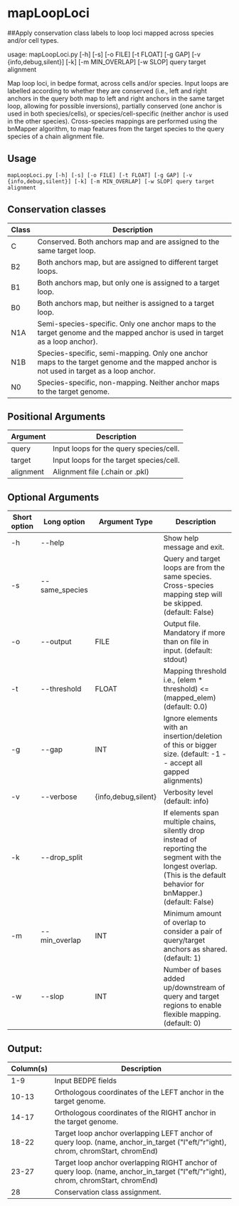 # mapLoopLoci

##Apply conservation class labels to loop loci mapped across species and/or
cell types.

usage: mapLoopLoci.py [-h] [-s] [-o FILE] [-t FLOAT] [-g GAP]
                      [-v {info,debug,silent}] [-k] [-m MIN_OVERLAP] [-w SLOP]
                      query target alignment

Map loop loci, in bedpe format, across cells and/or species. Input loops are
labelled according to whether they are conserved (i.e., left and right anchors
in the query both map to left and right anchors in the same target loop,
allowing for possible inversions), partially conserved (one anchor is used in
both species/cells), or species/cell-specific (neither anchor is used in the
other species). Cross-species mappings are performed using the bnMapper
algorithm, to map features from the target species to the query species of a
chain alignment file.

## Usage
```mapLoopLoci.py [-h] [-s] [-o FILE] [-t FLOAT] [-g GAP] [-v {info,debug,silent}] [-k] [-m MIN_OVERLAP] [-w SLOP] query target alignment```


## Conservation classes
 | Class | Description |
 |-------|-------------|
 |C | Conserved. Both anchors map and are assigned to the same target loop.|
 |B2 | Both anchors map, but are assigned to different target loops.|
 |B1 | Both anchors map, but only one is assigned to a target loop.|
 |B0 | Both anchors map, but neither is assigned to a target loop.|
 |N1A | Semi-species-specific. Only one anchor maps to the target genome and the mapped anchor is used in target as a loop anchor).|
 |N1B | Species-specific, semi-mapping. Only one anchor maps to the target genome and the mapped anchor is not used in target as a loop anchor.|
 |N0 | Species-specific, non-mapping. Neither anchor maps to the target genome.|

## Positional Arguments
 | Argument | Description |
 |----------|-------------|
 |query | Input loops for the query species/cell.|
 |target | Input loops for the target species/cell.|
 |alignment | Alignment file (.chain or .pkl)|

## Optional Arguments
 | Short option | Long option | Argument Type |Description |
 |--------------|-------------|---------------|------------|
 | -h| --help | | Show help message and exit.|
 | -s| --same_species | | Query and target loops are from the same species. Cross-species mapping step will be skipped. (default: False)|
 | -o| --output | FILE | Output file. Mandatory if more than on file in input. (default: stdout)|
 | -t| --threshold | FLOAT | Mapping threshold i.e., (elem * threshold) <= (mapped_elem) (default: 0.0)|
 | -g | --gap | INT | Ignore elements with an insertion/deletion of this or bigger size. (default: -1 -- accept all gapped alignments)|
 | -v | --verbose | {info,debug,silent} | Verbosity level (default: info)|
 | -k | --drop_split | | If elements span multiple chains, silently drop instead of reporting the segment with the longest overlap. (This is the default behavior for bnMapper.) (default: False)|
 | -m | --min_overlap | INT | Minimum amount of overlap to consider a pair of query/target anchors as shared. (default: 1)|
 | -w | --slop | INT | Number of bases added up/downstream of query and target regions to enable flexible mapping. (default: 0)|

## Output:
 | Column(s) | Description |
 |-----------|-------------|
 | 1-9 | Input BEDPE fields|
 | 10-13 | Orthologous coordinates of the LEFT anchor in the target genome.|
 | 14-17 | Orthologous coordinates of the RIGHT anchor in the target genome.|
 | 18-22 | Target loop anchor overlapping LEFT anchor of query loop. (name, anchor_in_target ("l"eft/"r"ight), chrom, chromStart, chromEnd)|
 | 23-27 | Target loop anchor overlapping RIGHT anchor of query loop. (name, anchor_in_target ("l"eft/"r"ight), chrom, chromStart, chromEnd)|
 | 28 | Conservation class assignment.|
